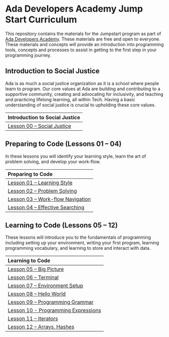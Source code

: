 # Ada Developers Academy Jump Start Curriculum

This repository contains the materials for the Jumpstart program as part of [Ada Developers Academy](http://adadevelopersacademy.org/). These materials are free and open to everyone. These materials and concepts will provide an introduction into programming tools, concepts and processes to assist in getting to the first step in your programming journey.

## Introduction to Social Justice
Ada is as much a social justice organization as it is a school where people learn to program. Our core values at Ada are building and contributing to a supportive community, creating and advocating for inclusivity, and teaching and practicing lifelong learning, all within Tech. Having a basic understanding of social justice is crucial to upholding these core values.

| Introduction to Social Justice |
| :--- |
|[Lesson 00 – Social Justice](lessons/00-social-justice/) |

## Preparing to Code (Lessons 01 – 04)
In these lessons you will identify your learning style, learn the art of problem solving, and develop your work-flow.

| Preparing to Code |
| :--- |
| [Lesson 01 – Learning Style](lessons/01-learning-style/) |
| [Lesson 02 – Problem Solving](lessons/02-problem-solving/) |
| [Lesson 03 – Work-flow Navigation](lessons/03-workflow/) |
| [Lesson 04 – Effective Searching](lessons/04-effective-searching/) |

## Learning to Code (Lessons 05 – 12)
These lessons will introduce you to the fundamentals of programming including setting up your environment, writing your first program, learning programming vocabulary, and learning to store and interact with data.

| Learning to Code |
| :--- |
| [Lesson 05 – Big Picture](lessons/05-big-picture/) |
| [Lesson 06 – Terminal](lessons/06-terminal/) |
| [Lesson 07 – Environment Setup](lessons/07-environment-setup/) |
| [Lesson 08 – Hello World](lessons/08-hello-world/) |
| [Lesson 09 – Programming Grammar](lessons/09-programming-grammar/) |
| [Lesson 10 - Programming Expressions](lessons/10-programming-expressions/) |
| [Lesson 11 – Iterators](lessons/11-iterators/) |
| [Lesson 12 – Arrays, Hashes](lessons/12-basic-data-structs/) |